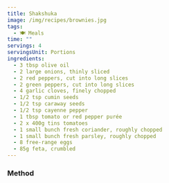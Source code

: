 ```yaml
---
title: Shakshuka
image: /img/recipes/brownies.jpg
tags:
  - 🍽 Meals
time: ""
servings: 4
servingsUnit: Portions
ingredients:
  - 3 tbsp olive oil
  - 2 large onions, thinly sliced
  - 2 red peppers, cut into long slices
  - 2 green peppers, cut into long slices
  - 4 garlic cloves, finely chopped
  - 1/2 tsp cumin seeds
  - 1/2 tsp caraway seeds
  - 1/2 tsp cayenne pepper
  - 1 tbsp tomato or red pepper purée
  - 2 x 400g tins tomatoes
  - 1 small bunch fresh coriander, roughly chopped
  - 1 small bunch fresh parsley, roughly chopped
  - 8 free-range eggs
  - 85g feta, crumbled
---
```

### Method

